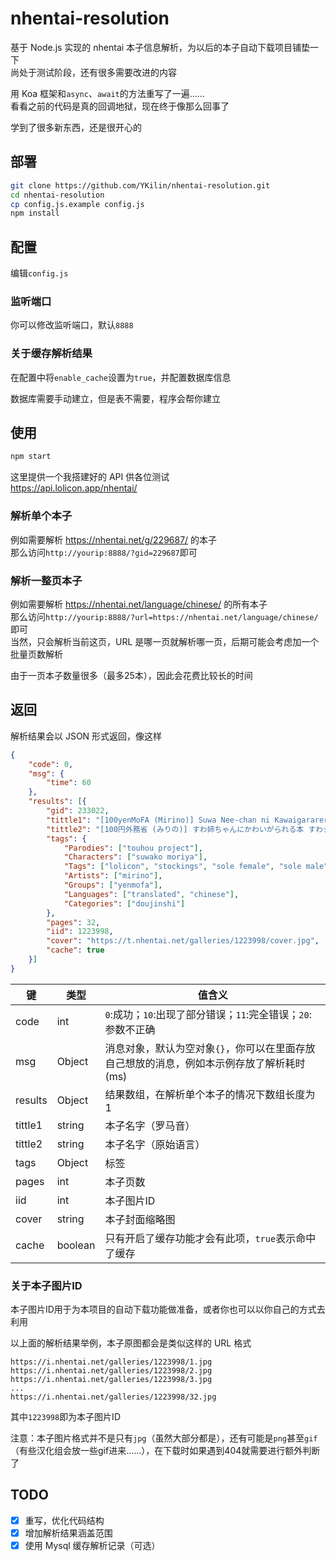 # nhentai-resolution
基于 Node.js 实现的 nhentai 本子信息解析，为以后的本子自动下载项目铺垫一下  
尚处于测试阶段，还有很多需要改进的内容  

用 Koa 框架和`async`、`await`的方法重写了一遍……  
看看之前的代码是真的回调地狱，现在终于像那么回事了  

学到了很多新东西，还是很开心的

## 部署
```bash
git clone https://github.com/YKilin/nhentai-resolution.git
cd nhentai-resolution
cp config.js.example config.js
npm install
```

## 配置
编辑`config.js`

### 监听端口
你可以修改监听端口，默认`8888`

### 关于缓存解析结果
在配置中将`enable_cache`设置为`true`，并配置数据库信息

数据库需要手动建立，但是表不需要，程序会帮你建立

## 使用
```bash
npm start
```

这里提供一个我搭建好的 API 供各位测试  
https://api.lolicon.app/nhentai/

### 解析单个本子
例如需要解析 https://nhentai.net/g/229687/ 的本子  
那么访问`http://yourip:8888/?gid=229687`即可

### 解析一整页本子
例如需要解析 https://nhentai.net/language/chinese/ 的所有本子  
那么访问`http://yourip:8888/?url=https://nhentai.net/language/chinese/`即可  
当然，只会解析当前这页，URL 是哪一页就解析哪一页，后期可能会考虑加一个批量页数解析

由于一页本子数量很多（最多25本），因此会花费比较长的时间

## 返回
解析结果会以 JSON 形式返回，像这样
```json
{
	"code": 0,
	"msg": {
		"time": 60
	},
	"results": [{
		"gid": 233022,
		"tittle1": "[100yenMoFA (Mirino)] Suwa Nee-chan ni Kawaigarareru Hon Suwa Shota Bangaihen 11 (Touhou Project) [Chinese] [CE家族社] [Digital]",
		"tittle2": "[100円外務省 (みりの)] すわ姉ちゃんにかわいがられる本 すわショタ番外編11 (東方Project) [中国翻訳] [DL版]",
		"tags": {
			"Parodies": ["touhou project"],
			"Characters": ["suwako moriya"],
			"Tags": ["lolicon", "stockings", "sole female", "sole male", "shotacon", "multiwork series"],
			"Artists": ["mirino"],
			"Groups": ["yenmofa"],
			"Languages": ["translated", "chinese"],
			"Categories": ["doujinshi"]
		},
		"pages": 32,
		"iid": 1223998,
		"cover": "https://t.nhentai.net/galleries/1223998/cover.jpg",
		"cache": true
	}]
}
```
 
| 键        | 类型      | 值含义                                                                                   |
| --------- | --------- | ---------------------------------------------------------------------------------------- |
| code      | int       | `0`:成功；`10`:出现了部分错误；`11`:完全错误；`20`:参数不正确                            |
| msg       | Object    | 消息对象，默认为空对象`{}`，你可以在里面存放自己想放的消息，例如本示例存放了解析耗时(ms) |
| results   | Object    | 结果数组，在解析单个本子的情况下数组长度为1                                              |
| tittle1   | string    | 本子名字（罗马音）                                                                       |
| tittle2   | string    | 本子名字（原始语言）                                                                     |
| tags      | Object    | 标签                                                                                     |
| pages     | int       | 本子页数                                                                                 |
| iid       | int       | 本子图片ID                                                                               |
| cover     | string    | 本子封面缩略图                                                                           |
| cache     | boolean   | 只有开启了缓存功能才会有此项，`true`表示命中了缓存                                       |

### 关于本子图片ID
本子图片ID用于为本项目的自动下载功能做准备，或者你也可以以你自己的方式去利用

以上面的解析结果举例，本子原图都会是类似这样的 URL 格式
```
https://i.nhentai.net/galleries/1223998/1.jpg
https://i.nhentai.net/galleries/1223998/2.jpg
https://i.nhentai.net/galleries/1223998/3.jpg
...
https://i.nhentai.net/galleries/1223998/32.jpg
```
其中`1223998`即为本子图片ID

注意：本子图片格式并不是只有`jpg`（虽然大部分都是），还有可能是`png`甚至`gif`（有些汉化组会放一些gif进来……），在下载时如果遇到404就需要进行额外判断了

## TODO
- [x] 重写，优化代码结构
- [x] 增加解析结果涵盖范围
- [x] 使用 Mysql 缓存解析记录（可选）
